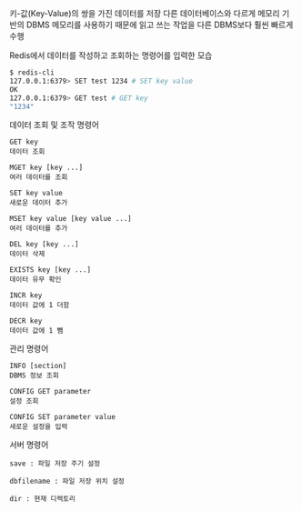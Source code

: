 키-값(Key-Value)의 쌍을 가진 데이터를 저장
다른 데이터베이스와 다르게 메모리 기반의 DBMS
메모리를 사용하기 때문에 읽고 쓰는 작업을 다른 DBMS보다 훨씬 빠르게 수행

Redis에서 데이터를 작성하고 조회하는 명령어를 입력한 모습

```bash
$ redis-cli
127.0.0.1:6379> SET test 1234 # SET key value
OK
127.0.0.1:6379> GET test # GET key
"1234"
```

데이터 조회 및 조작 명령어

```
GET key
데이터 조회

MGET key [key ...]
여러 데이터를 조회

SET key value
새로운 데이터 추가

MSET key value [key value ...]
여러 데이터를 추가

DEL key [key ...]
데이터 삭제

EXISTS key [key ...]
데이터 유무 확인

INCR key
데이터 값에 1 더함

DECR key
데이터 값에 1 뺌
```

관리 명령어

```
INFO [section]
DBMS 정보 조회

CONFIG GET parameter
설정 조회

CONFIG SET parameter value
새로운 설정을 입력
```


서버 명령어

```
save : 파일 저장 주기 설정

dbfilename : 파일 저장 위치 설정

dir : 현재 디렉토리
```
